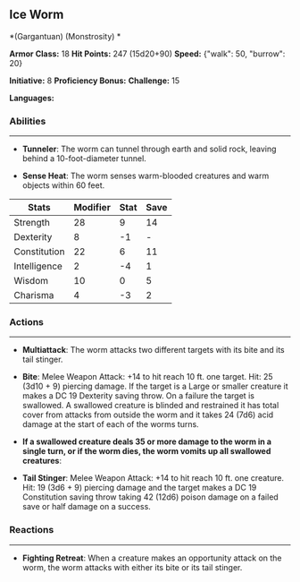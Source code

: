 ## Ice Worm
*(Gargantuan) (Monstrosity) *

**Armor Class:** 18
**Hit Points:** 247 (15d20+90)
**Speed:** {"walk": 50, "burrow": 20}

**Initiative:** 8
**Proficiency Bonus:**
**Challenge:** 15

**Languages:** 

### Abilities
 --- 
- **Tunneler**: The worm can tunnel through earth and solid rock, leaving behind a 10-foot-diameter tunnel.

- **Sense Heat**: The worm senses warm-blooded creatures and warm objects within 60 feet.



| Stats | Modifier | Stat | Save
| ---- | ---- | ---- | ---- |
| Strength | 28 | 9 | 14 |
| Dexterity | 8 | -1 | - |
| Constitution | 22 | 6 | 11 |
| Intelligence | 2 | -4 | 1 |
| Wisdom | 10 | 0 | 5 |
| Charisma | 4 | -3 | 2 |

### Actions
 --- 
- **Multiattack**: The worm attacks two different targets with its bite and its tail stinger.

- **Bite**: Melee Weapon Attack: +14 to hit  reach 10 ft.  one target. Hit: 25 (3d10 + 9) piercing damage. If the target is a Large or smaller creature  it makes a DC 19 Dexterity saving throw. On a failure  the target is swallowed. A swallowed creature is blinded and restrained  it has total cover from attacks from outside the worm  and it takes 24 (7d6) acid damage at the start of each of the worms turns.

- **If a swallowed creature deals 35 or more damage to the worm in a single turn, or if the worm dies, the worm vomits up all swallowed creatures**: 

- **Tail Stinger**: Melee Weapon Attack: +14 to hit  reach 10 ft.  one creature. Hit: 19 (3d6 + 9) piercing damage  and the target makes a DC 19 Constitution saving throw  taking 42 (12d6) poison damage on a failed save or half damage on a success.

### Reactions
 --- 
- **Fighting Retreat**: When a creature makes an opportunity attack on the worm, the worm attacks with either its bite or its tail stinger.

